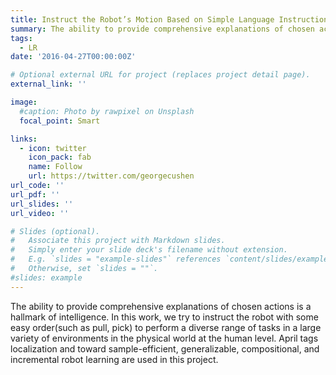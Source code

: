 ```yaml
---
title: Instruct the Robot’s Motion Based on Simple Language Instructions.
summary: The ability to provide comprehensive explanations of chosen actions is a hallmark of intelligence. In this work, we try to instruct the robot with some easy order(such as pull, pick) to perform a diverse range of tasks in a large variety of environments in the physical world at the human level.  April tags localization and toward sample-efficient, generalizable, compositional, and incremental robot learning are used in this project.
tags:
  - LR
date: '2016-04-27T00:00:00Z'

# Optional external URL for project (replaces project detail page).
external_link: ''

image:
  #caption: Photo by rawpixel on Unsplash
  focal_point: Smart

links:
  - icon: twitter
    icon_pack: fab
    name: Follow
    url: https://twitter.com/georgecushen
url_code: ''
url_pdf: ''
url_slides: ''
url_video: ''

# Slides (optional).
#   Associate this project with Markdown slides.
#   Simply enter your slide deck's filename without extension.
#   E.g. `slides = "example-slides"` references `content/slides/example-slides.md`.
#   Otherwise, set `slides = ""`.
#slides: example
---
```


The ability to provide comprehensive explanations of chosen actions is a hallmark of intelligence. In this work, we try to instruct the robot with some easy order(such as pull, pick) to perform a diverse range of tasks in a large variety of environments in the physical world at the human level.  April tags localization and toward sample-efficient, generalizable, compositional, and incremental robot learning are used in this project.
